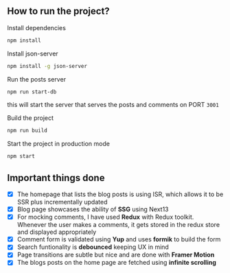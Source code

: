 ## How to run the project?

Install dependencies

```bash
npm install
```

Install json-server

```bash
npm install -g json-server
```

Run the posts server

```bash
npm run start-db
```

this will start the server that serves the posts and comments on PORT `3001`

Build the project

```bash
npm run build
```

Start the project in production mode

```bash
npm start
```

## Important things done

- [x] The homepage that lists the blog posts is using ISR, which allows it to be SSR plus incrementally updated
- [x] Blog page showcases the ability of **SSG** using Next13
- [x] For mocking comments, I have used **Redux** with Redux toolkit. Whenever the user makes a comments, it gets stored in the redux store and displayed appropriately
- [x] Comment form is validated using **Yup** and uses **formik** to build the form
- [x] Search funtionality is **debounced** keeping UX in mind
- [x] Page transitions are subtle but nice and are done with **Framer Motion**
- [x] The blogs posts on the home page are fetched using **infinite scrolling**

